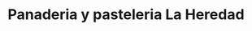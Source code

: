 ---
title: "Panaderia y pasteleria La Heredad"
url: /cholula-puebla/panaderia-y-pasteleria-la-heredad/
shop: Bäckerei
---